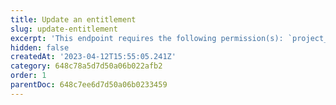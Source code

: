 ```yaml
---
title: Update an entitlement
slug: update-entitlement
excerpt: 'This endpoint requires the following permission(s): `project_configuration:entitlements:read_write`.'
hidden: false
createdAt: '2023-04-12T15:55:05.241Z'
category: 648c78a5d7d50a06b022afb2
order: 1
parentDoc: 648c7ee6d7d50a06b0233459
---
```

